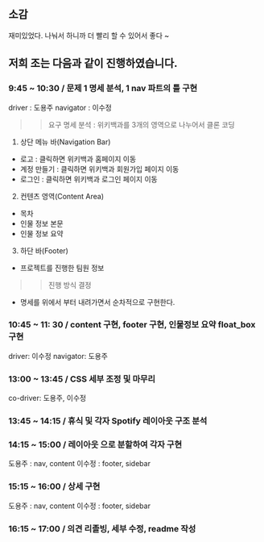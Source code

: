 
## 소감
재미있었다.
나눠서 하니까 더 빨리 할 수 있어서 좋다 ~

## 저희 조는 다음과 같이 진행하였습니다.

### 9:45 ~ 10:30 / 문제 1 명세 분석, 1 nav 파트의 틀 구현
driver : 도용주 
navigator : 이수정

>>  요구 명세 분석 : 위키백과를 3개의 영역으로 나누어서 클론 코딩
1. 상단 메뉴 바(Navigation Bar)
- 로고 : 클릭하면 위키백과 홈페이지 이동
- 계정 만들기 : 클릭하면 위키백과 회원가입 페이지 이동
- 로그인 : 클릭하면 위키백과 로그인 페이지 이동

2. 컨텐츠 영역(Content Area)
- 목차
- 인물 정보 본문
- 인물 정보 요약

3. 하단 바(Footer)
- 프로젝트를 진행한 팀원 정보

>> 진행 방식 결정
- 명세를 위에서 부터 내려가면서 순차적으로 구현한다.

### 10:45 ~ 11: 30 / content 구현, footer 구현, 인물정보 요약 float_box 구현
driver: 이수정
navigator: 도용주

### 13:00 ~ 13:45 /  CSS 세부 조정 및 마무리
co-driver: 도용주, 이수정

### 13:45 ~ 14:15 / 휴식 및 각자 Spotify 레이아웃 구조 분석

### 14:15 ~ 15:00 / 레이아웃 으로 분할하여 각자 구현
도용주 : nav, content
이수정 : footer, sidebar

### 15:15 ~ 16:00 / 상세 구현
도용주 : nav, content
이수정 : footer, sidebar

### 16:15 ~ 17:00 / 의견 리졸빙, 세부 수정, readme 작성